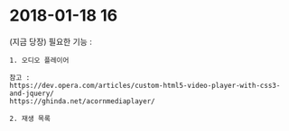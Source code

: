 # 2018-01-18 16

(지금 당장) 필요한 기능 :

	1. 오디오 플레이어

	참고 : 
	https://dev.opera.com/articles/custom-html5-video-player-with-css3-and-jquery/
	https://ghinda.net/acornmediaplayer/

	2. 재생 목록
	
	
